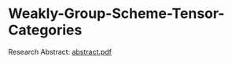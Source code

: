 # Weakly-Group-Scheme-Tensor-Categories
Research Abstract:
[abstract.pdf](https://github.com/ejguo/Weakly-Group-Scheme-Tensor-Categories/blob/main/Surf_Proposal.pdf)
